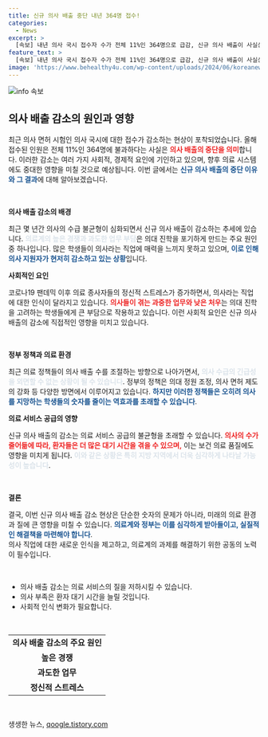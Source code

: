 ```yaml
---
title: 신규 의사 배출 중단 내년 364명 접수!
categories:
  - News
excerpt: >
  [속보] 내년 의사 국시 접수자 수가 전체 11%인 364명으로 급감, 신규 의사 배출이 사실상 중단된 상황. 의료계의 위기, 그 원인과 파장은? 클릭해 확인하세요!
feature_text: >
  [속보] 내년 의사 국시 접수자 수가 전체 11%인 364명으로 급감, 신규 의사 배출이 사실상 중단된 상황. 의료계의 위기, 그 원인과 파장은? 클릭해 확인하세요!
image: 'https://www.behealthy4u.com/wp-content/uploads/2024/06/koreanews.jpg'
---
```


<p><img src="https://www.behealthy4u.com/wp-content/uploads/2024/06/koreanews.jpg" alt="info 속보" /></p>

<h2 data-ke-size="size26">의사 배출 감소의 원인과 영향</h2>

<p data-ke-size="size16">최근 의사 면허 시험인 의사 국시에 대한 접수가 감소하는 현상이 포착되었습니다. 올해 접수된 인원은 전체 11%인 364명에 불과하다는 사실은 <b><span style="color: #ee2323;">의사 배출의 중단을 의미</span></b>합니다. 이러한 감소는 여러 가지 사회적, 경제적 요인에 기인하고 있으며, 향후 의료 시스템에도 중대한 영향을 미칠 것으로 예상됩니다. 이번 글에서는 <b><span style="color: #1a5490;">신규 의사 배출의 중단 이유와 그 결과</span></b>에 대해 알아보겠습니다.</p>

<p data-ke-size="size16">&nbsp;</p>

<p><b>의사 배출 감소의 배경</b></p>

<p data-ke-size="size16">최근 몇 년간 의사의 수급 불균형이 심화되면서 신규 의사 배출이 감소하는 추세에 있습니다. <b><span style="color: #21538527;">의료계의 높은 경쟁과 과도한 업무 부담</span></b>은 의대 진학을 포기하게 만드는 주요 원인 중 하나입니다. 많은 학생들이 의사라는 직업에 매력을 느끼지 못하고 있으며, <b><span style="color: #1a5490;">이로 인해 의사 지원자가 현저히 감소하고 있는 상황</span></b>입니다.</p>

<p><b>사회적인 요인</b></p>

<p data-ke-size="size16">코로나19 팬데믹 이후 의료 종사자들의 정신적 스트레스가 증가하면서, 의사라는 직업에 대한 인식이 달라지고 있습니다. <b><span style="color: #ee2323;">의사들이 겪는 과중한 업무와 낮은 처우</span></b>는 의대 진학을 고려하는 학생들에게 큰 부담으로 작용하고 있습니다. 이런 사회적 요인은 신규 의사 배출의 감소에 직접적인 영향을 미치고 있습니다.</p>

<p data-ke-size="size16">&nbsp;</p>

<p><b>정부 정책과 의료 환경</b></p>

<p data-ke-size="size16">최근 의료 정책들이 의사 배출 수를 조절하는 방향으로 나아가면서, <b><span style="color: #21538527;">의사 수급의 긴급성을 외면할 수 없는 상황이 될 수 있습니다</span></b>. 정부의 정책은 의대 정원 조정, 의사 면허 제도의 강화 등 다양한 방면에서 이루어지고 있습니다. <b><span style="color: #1a5490;">하지만 이러한 정책들은 오히려 의사를 지망하는 학생들의 숫자를 줄이는 역효과를 초래할 수 있습니다</span></b>.</p>

<p><b>의료 서비스 공급의 영향</b></p>

<p data-ke-size="size16">신규 의사 배출의 감소는 의료 서비스 공급의 불균형을 초래할 수 있습니다. <b><span style="color: #ee2323;">의사의 수가 줄어듦에 따라, 환자들은 더 많은 대기 시간을 겪을 수 있으며,</span></b> 이는 보건 의료 품질에도 영향을 미치게 됩니다. <b><span style="color: #21538527;">이와 같은 상황은 특히 지방 지역에서 더욱 심각하게 나타날 가능성이 높습니다</span></b>.</p>

<p data-ke-size="size16">&nbsp;</p>

<p><b>결론</b></p>

<p data-ke-size="size16">결국, 이번 신규 의사 배출 감소 현상은 단순한 숫자의 문제가 아니라, 미래의 의료 환경과 질에 큰 영향을 미칠 수 있습니다. <b><span style="color: #1a5490;">의료계와 정부는 이를 심각하게 받아들이고, 실질적인 해결책을 마련해야 합니다</span></b>.<br>의사 직업에 대한 새로운 인식을 제고하고, 의료계의 과제를 해결하기 위한 공동의 노력이 필수입니다.</p>

<p data-ke-size="size16">&nbsp;</p>

<ul>
    <li>의사 배출 감소는 의료 서비스의 질을 저하시킬 수 있습니다.</li>
    <li>의사 부족은 환자 대기 시간을 늘릴 것입니다.</li>
    <li>사회적 인식 변화가 필요합니다.</li>
</ul>

<p data-ke-size="size16">&nbsp;</p>

<table>
    <tr>
        <td style="text-align: center; height: 17px;"><b>의사 배출 감소의 주요 원인</b></td>
    </tr>
    <tr>
        <td style="text-align: center; height: 17px;"><b>높은 경쟁</b></td>
    </tr>
    <tr>
        <td style="text-align: center; height: 17px;"><b>과도한 업무</b></td>
    </tr>
    <tr>
        <td style="text-align: center; height: 17px;"><b>정신적 스트레스</b></td>
    </tr>
</table>

<p data-ke-size="size16">&nbsp;</p>
생생한 뉴스, <a href="https://qoogle.tistory.com" rel="dofollow">qoogle.tistory.com</a>


